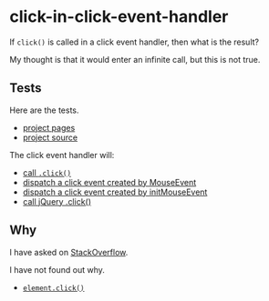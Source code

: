 # click-in-click-event-handler

If `click()` is called in a click event handler, then what is the result?

My thought is that it would enter an infinite call, but this is not true.

## Tests

Here are the tests.

- [project pages](https://yanxyz.github.io/click-in-click-event-handler/)
- [project source](https://github.com/yanxyz/click-in-click-event-handler/)

The click event handler will:

- [call `.click()`](./click.html)
- [dispatch a click event created by MouseEvent](./MouseEvent.html)
- [dispatch a click event created by initMouseEvent](./initMouseEvent.html)
- [call jQuery .click()](./jq.html)

## Why

I have asked on [StackOverflow](http://stackoverflow.com/questions/43798336/click-in-click-event-handler).

I have not found out why.

- [`element.click()`](https://html.spec.whatwg.org/multipage/interaction.html#dom-click)

